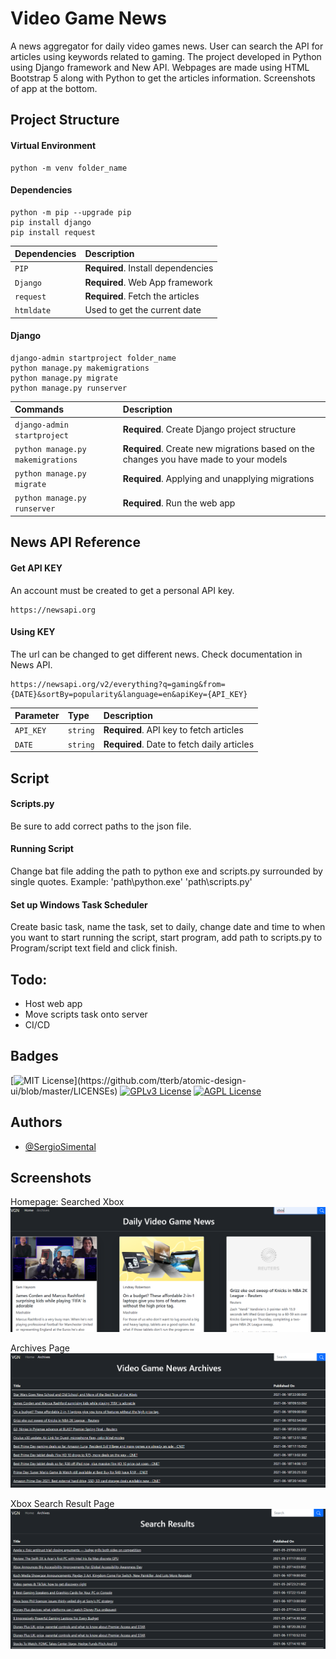 
# Video Game News 

A news aggregator for daily video games news. 
User can search the API for articles using keywords related to gaming. 
The project developed in Python using Django framework and New API. 
Webpages are made using HTML Bootstrap 5 along with Python to get the articles information. 
Screenshots of app at the bottom.





## Project Structure

#### Virtual Environment

```
python -m venv folder_name
```

#### Dependencies

```
python -m pip --upgrade pip
pip install django 
pip install request   
```

| Dependencies | Description                       |
| :-------- | :-------------------------------- |
| `PIP` | **Required**. Install dependencies |
| `Django`    | **Required**. Web App framework|
| `request`    | **Required**. Fetch the articles|
| `htmldate`    | Used to get the current date|

#### Django

```
django-admin startproject folder_name
python manage.py makemigrations
python manage.py migrate
python manage.py runserver   
```
| Commands | Description                       |
| :-------- | :-------------------------------- |
| `django-admin startproject` | **Required**. Create Django project structure |
| `python manage.py makemigrations`    | **Required**. Create new migrations based on the changes you have made to your models|
| `python manage.py migrate`    | **Required**. Applying and unapplying migrations|
| `python manage.py runserver`    | **Required**. Run the web app |

## News API Reference

#### Get API KEY 
An account must be created to get a personal API key.

```http
https://newsapi.org
```

#### Using KEY
The url can be changed to get different news. Check documentation in News API.
```http
https://newsapi.org/v2/everything?q=gaming&from={DATE}&sortBy=popularity&language=en&apiKey={API_KEY}
```

| Parameter | Type     | Description                       |
| :-------- | :------- | :-------------------------------- |
| `API_KEY` | `string` | **Required**. API key to fetch articles |
| `DATE`    | `string` | **Required**. Date to fetch daily articles|


## Script

#### Scripts.py
Be sure to add correct paths to the json file.

#### Running Script 
Change bat file adding the path to python exe and scripts.py surrounded by single quotes.
Example: 'path\python.exe' 'path\scripts.py'

#### Set up Windows Task Scheduler
Create basic task, name the task, set to daily, change date and time to when you want to start running the script, start program, add path to scripts.py to Program/script text field and click finish. 


## Todo:
- Host web app
- Move scripts task onto server
- CI/CD

  
## Badges

[![MIT License](https://img.shields.io/apm/l/atomic-design-ui.svg?)](https://github.com/tterb/atomic-design-ui/blob/master/LICENSEs)
[![GPLv3 License](https://img.shields.io/badge/License-GPL%20v3-yellow.svg)](https://opensource.org/licenses/)
[![AGPL License](https://img.shields.io/badge/license-AGPL-blue.svg)](http://www.gnu.org/licenses/agpl-3.0)

  
## Authors

- [@SergioSimental](https://github.com/SergioSimenta)

  
## Screenshots
Homepage: Searched Xbox
![Alt text](https://github.com/SergioSimental/VGN/blob/6513209542d38657cd3184e1146ef0b84ebe2f82/homepage-search.png)

Archives Page
![App Screenshot](https://github.com/SergioSimental/VGN/blob/6513209542d38657cd3184e1146ef0b84ebe2f82/archives.png)

Xbox Search Result Page
![App Screenshot](https://github.com/SergioSimental/VGN/blob/6513209542d38657cd3184e1146ef0b84ebe2f82/search_result.png)
